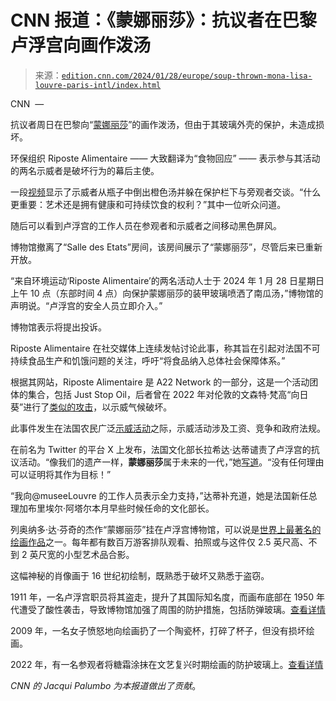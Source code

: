 <!--yml

类别：未分类

日期：2024-05-27 15:16:51

-->

# CNN 报道：《蒙娜丽莎》：抗议者在巴黎卢浮宫向画作泼汤

> 来源：[`edition.cnn.com/2024/01/28/europe/soup-thrown-mona-lisa-louvre-paris-intl/index.html`](https://edition.cnn.com/2024/01/28/europe/soup-thrown-mona-lisa-louvre-paris-intl/index.html)

CNN  —

抗议者周日在巴黎向“[蒙娜丽莎](https://www.cnn.com/2023/10/16/style/mona-lisa-leonardo-da-vinci-experimental-paint-technique-scn/index.html)”的画作泼汤，但由于其玻璃外壳的保护，未造成损坏。

环保组织 Riposte Alimentaire —— 大致翻译为“食物回应” —— 表示参与其活动的两名示威者是破坏行为的幕后主使。

一段[视频](https://www.youtube.com/shorts/TWClw7gR3c0)显示了示威者从瓶子中倒出橙色汤并躲在保护栏下与旁观者交谈。“什么更重要：艺术还是拥有健康和可持续饮食的权利？”其中一位听众问道。

随后可以看到卢浮宫的工作人员在参观者和示威者之间移动黑色屏风。

博物馆撤离了“Salle des Etats”房间，该房间展示了“蒙娜丽莎”，尽管后来已重新开放。

“来自环境运动‘Riposte Alimentaire’的两名活动人士于 2024 年 1 月 28 日星期日上午 10 点（东部时间 4 点）向保护蒙娜丽莎的装甲玻璃喷洒了南瓜汤，”博物馆的声明说。“卢浮宫的安全人员立即介入。”

博物馆表示将提出投诉。

Riposte Alimentaire 在社交媒体上连续发帖讨论此事，称其旨在引起对法国不可持续食品生产和饥饿问题的关注，呼吁“将食品纳入总体社会保障体系。”

根据其网站，Riposte Alimentaire 是 A22 Network 的一部分，这是一个活动团体的集合，包括 Just Stop Oil，后者曾在 2022 年对伦敦的文森特·梵高“向日葵”进行了[类似的攻击](https://www.cnn.com/style/article/oil-protest-van-gogh-sunflower-soup-intl-scli-gbr/index.html)，以示威气候破坏。

此事件发生在法国农民广泛[示威活动](https://www.cnn.com/videos/world/2024/01/28/exp-france-farmers-protest-europe-holmes-alduy-intv-01281aseg1-cnni-world.cnn)之际，示威活动涉及工资、竞争和政府法规。

在前名为 Twitter 的平台 X 上发布，法国文化部长拉希达·达蒂谴责了卢浮宫的抗议活动。“像我们的遗产一样，**蒙娜丽莎**属于未来的一代，”她[写道](https://x.com/datirachida/status/1751558833703440848?s=20)。“没有任何理由可以证明将其作为目标！”

“我向@museeLouvre 的工作人员表示全力支持，”达蒂补充道，她是法国新任总理加布里埃尔·阿塔尔本月早些时候任命的文化部长。

列奥纳多·达·芬奇的杰作“蒙娜丽莎”挂在卢浮宫博物馆，可以说是[世界上最著名的绘画作品](https://www.cnn.com/style/article/whats-so-special-about-the-mona-lisa/index.html)之一。每年都有数百万游客排队观看、拍照或与这件仅 2.5 英尺高、不到 2 英尺宽的小型艺术品合影。

这幅神秘的肖像画于 16 世纪初绘制，既熟悉于破坏又熟悉于盗窃。

1911 年，一名卢浮宫职员将其盗走，提升了其国际知名度，而画布底部在 1950 年代遭受了酸性袭击，导致博物馆加强了周围的防护措施，包括防弹玻璃。[查看详情](https://www.cnn.com/2013/11/18/world/europe/mona-lisa-the-theft/index.html)

2009 年，一名女子愤怒地向绘画扔了一个陶瓷杯，打碎了杯子，但没有损坏绘画。

2022 年，有一名参观者将糖霜涂抹在文艺复兴时期绘画的防护玻璃上。[查看详情](https://www.cnn.com/style/article/mona-lisa-louvre-cake-attack/index.html)

*CNN 的 Jacqui Palumbo 为本报道做出了贡献*。
